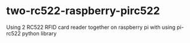 # two-rc522-raspberry-pirc522
Using 2 RC522 RFID card reader together on raspberry pi with using pi-rc522 python library

